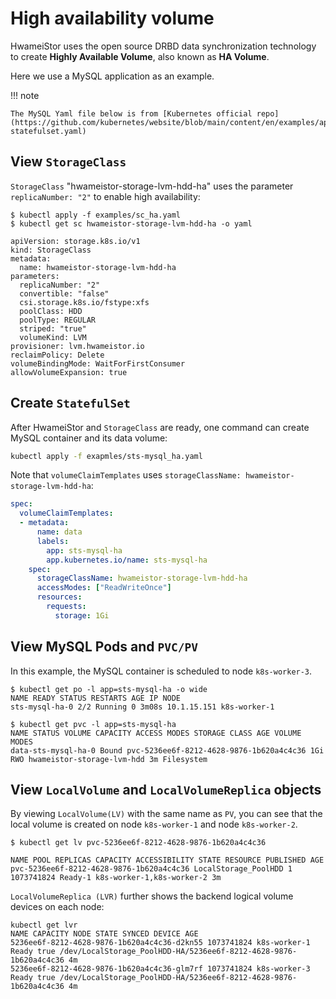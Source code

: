# High availability volume

HwameiStor uses the open source DRBD data synchronization technology to create **Highly Available Volume**, also known as **HA Volume**.

Here we use a MySQL application as an example.

!!! note

    The MySQL Yaml file below is from [Kubernetes official repo](https://github.com/kubernetes/website/blob/main/content/en/examples/application/mysql/mysql-statefulset.yaml)

## View `StorageClass`

`StorageClass` "hwameistor-storage-lvm-hdd-ha" uses the parameter `replicaNumber: "2"` to enable high availability:

```console
$ kubectl apply -f examples/sc_ha.yaml
$ kubectl get sc hwameistor-storage-lvm-hdd-ha -o yaml

apiVersion: storage.k8s.io/v1
kind: StorageClass
metadata:
  name: hwameistor-storage-lvm-hdd-ha
parameters:
  replicaNumber: "2"
  convertible: "false"
  csi.storage.k8s.io/fstype:xfs
  poolClass: HDD
  poolType: REGULAR
  striped: "true"
  volumeKind: LVM
provisioner: lvm.hwameistor.io
reclaimPolicy: Delete
volumeBindingMode: WaitForFirstConsumer
allowVolumeExpansion: true
```

## Create `StatefulSet`

After HwameiStor and `StorageClass` are ready, one command can create MySQL container and its data volume:

```sh
kubectl apply -f exapmles/sts-mysql_ha.yaml
```

Note that `volumeClaimTemplates` uses `storageClassName: hwameistor-storage-lvm-hdd-ha`:

```yaml
spec:
  volumeClaimTemplates:
  - metadata:
      name: data
      labels:
        app: sts-mysql-ha
        app.kubernetes.io/name: sts-mysql-ha
    spec:
      storageClassName: hwameistor-storage-lvm-hdd-ha
      accessModes: ["ReadWriteOnce"]
      resources:
        requests:
          storage: 1Gi
```

## View MySQL Pods and `PVC/PV`

In this example, the MySQL container is scheduled to node `k8s-worker-3`.

```console
$ kubectl get po -l app=sts-mysql-ha -o wide
NAME READY STATUS RESTARTS AGE IP NODE
sts-mysql-ha-0 2/2 Running 0 3m08s 10.1.15.151 k8s-worker-1

$ kubectl get pvc -l app=sts-mysql-ha
NAME STATUS VOLUME CAPACITY ACCESS MODES STORAGE CLASS AGE VOLUME MODES
data-sts-mysql-ha-0 Bound pvc-5236ee6f-8212-4628-9876-1b620a4c4c36 1Gi RWO hwameistor-storage-lvm-hdd 3m Filesystem
```

## View `LocalVolume` and `LocalVolumeReplica` objects

By viewing `LocalVolume(LV)` with the same name as `PV`, you can see that the local volume is created on node `k8s-worker-1` and node `k8s-worker-2`.

```console
$ kubectl get lv pvc-5236ee6f-8212-4628-9876-1b620a4c4c36

NAME POOL REPLICAS CAPACITY ACCESSIBILITY STATE RESOURCE PUBLISHED AGE
pvc-5236ee6f-8212-4628-9876-1b620a4c4c36 LocalStorage_PoolHDD 1 1073741824 Ready-1 k8s-worker-1,k8s-worker-2 3m
```

`LocalVolumeReplica (LVR)` further shows the backend logical volume devices on each node:

```console
kubectl get lvr
NAME CAPACITY NODE STATE SYNCED DEVICE AGE
5236ee6f-8212-4628-9876-1b620a4c4c36-d2kn55 1073741824 k8s-worker-1 Ready true /dev/LocalStorage_PoolHDD-HA/5236ee6f-8212-4628-9876-1b620a4c4c36 4m
5236ee6f-8212-4628-9876-1b620a4c4c36-glm7rf 1073741824 k8s-worker-3 Ready true /dev/LocalStorage_PoolHDD-HA/5236ee6f-8212-4628-9876-1b620a4c4c36 4m
```
